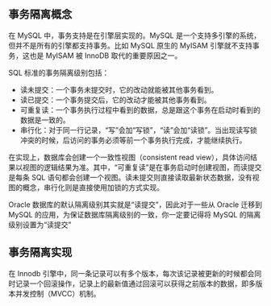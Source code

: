 ## 事务隔离概念

在 MySQL 中，事务支持是在引擎层实现的。MySQL 是一个支持多引擎的系统，但并不是所有的引擎都支持事务。比如 MySQL 原生的 MyISAM 引擎就不支持事务，这也是 MyISAM 被 InnoDB 取代的重要原因之一。

SQL 标准的事务隔离级别包括：

- 读未提交：一个事务未提交时，它的改动就能被其他事务看到。
- 读已提交：一个事务提交后，它的改动才能被其他事务看到。
- 可重复读：一个事务执行过程中看到的数据，总是跟这个事务在启动时看到的数据是一致的。
- 串行化：对于同一行记录，“写”会加“写锁”，“读”会加“读锁”。当出现读写锁冲突的时候，后访问的事务必须等前一个事务执行完成，才能继续执行。

在实现上，数据库会创建一个一致性视图（consistent read view），具体访问结果以视图的逻辑结果为准。其中，“可重复读”是在事务启动时创建视图，而读提交是每条 SQL 语句都会创建一个视图。读未提交则直接读取最新状态数据，没有视图的概念，串行化则是直接使用加锁的方式实现。

Oracle 数据库的默认隔离级别其实就是“读提交”，因此对于一些从 Oracle 迁移到 MySQL 的应用，为保证数据库隔离级别的一致，你一定要记得将 MySQL 的隔离级别设置为“读提交”



## 事务隔离实现

在 Innodb 引擎中，同一条记录可以有多个版本，每次该记录被更新的时候都会同时记录一个回滚操作，记录上的最新值通过回滚可以获得之前版本的数据，即多版本并发控制（MVCC）机制。